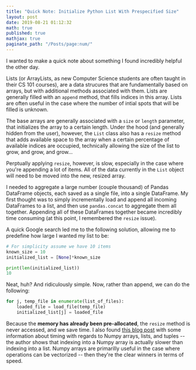 ```yaml
---
title: "Quick Note: Initialize Python List With Prespecified Size"
layout: post
date: 2019-08-21 01:12:32
math: true
published: true
mathjax: true
paginate_path: "/Posts/page:num/"
---
```


I wanted to make a quick note about something I found incredibly helpful the other day.

Lists (or ArrayLists, as new Computer Science students are often taught in their CS 101 courses), are a data strucures that are fundamentally based on arrays, but with additional methods associated with them.  Lists are generally filled with an ```append``` method, that fills indices in this array.  Lists are often useful in the case where the number of intial spots that will be filled is unknown.  

The base arrays are generally associated with a ```size``` or ```length``` parameter, that initializes the array to a certain length.  Under the hood (and generally hidden from the user), however, the ```List``` class also has a ```resize``` method that adds available space to the array when a certain percentage of available indices are occupied, technically allowing the size of the list to grow, and grow, and grow...

Perptually applying ```resize```, however, is slow, especially in the case where you're appending a lot of items.  All of the data currently in the ```List``` object will need to be moved into the new, resized array.

I needed to aggregate a large number (couple thousand) of Pandas DataFrame objects, each saved as a single file, into a single DataFrame.  My first thought was to simply incrementally load and append all incoming DataFrames to a list, and then use ```pandas.concat``` to aggregate them all together.  Appending all of these DataFrames together became incredibly time consuming (at this point, I remembered the ```resize``` issue).

A quick Google search led me to the following solution, allowing me to predefine how large I wanted my list to be:

```python
# For simplicity assume we have 10 items
known_size = 10
initialized_list = [None]*known_size

print(len(initialized_list))
10
```

Neat, huh?  And ridiculously simple.  Now, rather than append, we can do the following:

```python
for j, temp_file in enumerate(list_of_files):
    loaded_file = load_file(temp_file)
    initialized_list[j] = loaded_file
```

Because the **memory has already been pre-allocated**, the ```resize``` method is never accessed, and we save time.  I also found [this blog post](http://zwmiller.com/blogs/python_data_structure_speed.html) with some information about timing with regards to Numpy arrays, lists, and tuples -- the author shows that indexing into a Numpy array is actually slower than indexing into a list.  Numpy arrays are primarilly useful in the case where operations can be vectorized -- then they're the clear winners in terms of speed.
